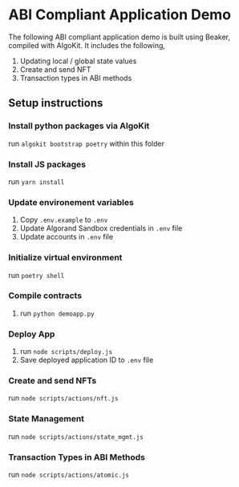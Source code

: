 # ABI Compliant Application Demo

The following ABI compliant application demo is built using Beaker, compiled with AlgoKit. It includes the following,

1. Updating local / global state values
2. Create and send NFT
3. Transaction types in ABI methods 

## Setup instructions

### Install python packages via AlgoKit
run `algokit bootstrap poetry` within this folder

### Install JS packages
run `yarn install`

### Update environement variables
1. Copy `.env.example` to `.env`
2. Update Algorand Sandbox credentials in `.env` file
3. Update accounts in `.env` file

### Initialize virtual environment
run `poetry shell`

### Compile contracts
1. run `python demoapp.py`

### Deploy App
1. run `node scripts/deploy.js`
2. Save deployed application ID to `.env` file

### Create and send NFTs
run `node scripts/actions/nft.js`

### State Management
run `node scripts/actions/state_mgmt.js`

### Transaction Types in ABI Methods
run `node scripts/actions/atomic.js`